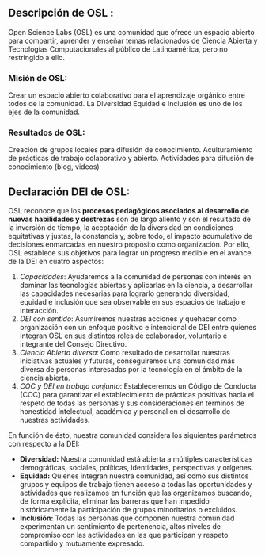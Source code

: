 <!--
.. title: Declaración de Diversidad, Equidad e Inclusión
.. slug: es
.. date: 2019-04-08
.. author: Mariangela Petrizzo
.. tags: open science
.. category: open science
.. link: 
.. description: 
.. type: text
-->

<!-- # [ES] Declaración de Diversidad, Equidad e Inclusión -->

## Descripción de OSL :
Open Science Labs (OSL) es una comunidad que ofrece un espacio abierto para compartir, aprender y enseñar temas relacionados de Ciencia Abierta y Tecnologías Computacionales al público de Latinoamérica, pero no restringido a ello.

### Misión de OSL: 
Crear un espacio abierto colaborativo para el aprendizaje orgánico entre todos de la comunidad.
La Diversidad Equidad e Inclusión es uno de los ejes de la comunidad.

### Resultados de OSL:
Creación de grupos locales para difusión de conocimiento.
Aculturamiento de prácticas de trabajo colaborativo y abierto.
Actividades para difusión de conocimiento (blog, videos)

## Declaración DEI de OSL:

OSL reconoce que los **procesos pedagógicos asociados al desarrollo de nuevas habilidades y destrezas** son de largo aliento y son el resultado de la inversión de tiempo, la aceptación de la diversidad en condiciones equitativas y justas, la constancia y, sobre todo, el impacto acumulativo de decisiones enmarcadas en nuestro propósito como organización. Por ello, OSL establece sus objetivos para lograr un progreso medible en el avance de la DEI en cuatro aspectos:

1. *Capacidades*: Ayudaremos a la comunidad de personas con interés en dominar las tecnologías abiertas y aplicarlas en la ciencia, a desarrollar las capacidades necesarias para lograrlo generando diversidad, equidad e inclusión que sea observable en sus espacios de trabajo e interacción.
2. *DEI con sentido*: Asumiremos nuestras acciones y quehacer como organización con un enfoque positivo e intencional de DEI entre quienes integran OSL en sus distintos roles de colaborador, voluntario e integrante del Consejo Directivo.
3. *Ciencia Abierta diversa*: Como resultado de desarrollar nuestras iniciativas actuales y futuras, conseguiremos una comunidad más diversa de personas interesadas por la tecnología en el ámbito de la ciencia abierta.
4. *COC y DEI en trabajo conjunto*: Estableceremos un Código de Conducta (COC) para garantizar el establecimiento de prácticas positivas hacia el respeto de todas las personas y sus consideraciones en términos de honestidad intelectual, académica y personal en el desarrollo de nuestras actividades.

En función de ésto, nuestra comunidad considera los siguientes parámetros con respecto a la DEI:

* **Diversidad:** Nuestra comunidad está abierta a múltiples características demográficas, sociales, políticas, identidades, perspectivas y orígenes.
* **Equidad:** Quienes integran nuestra comunidad, así como sus distintos grupos y equipos de trabajo tienen acceso a todas las oportunidades y actividades que realizamos en función que las organizamos buscando, de forma explícita, eliminar las barreras que han impedido históricamente la participación de grupos minoritarios o excluidos.
* **Inclusión:** Todas las personas que componen nuestra comunidad experimentan un sentimiento de pertenencia, altos niveles de compromiso con las actividades en las que participan y respeto compartido y mutuamente expresado.
